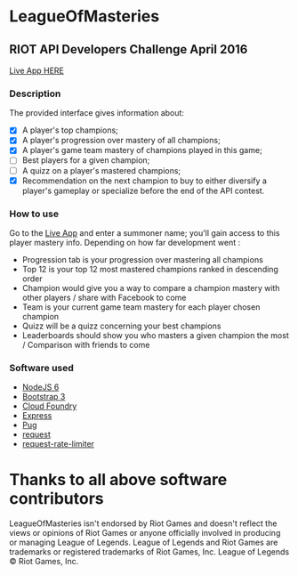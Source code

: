 # LeagueOfMasteries
## RIOT API Developers Challenge April 2016

[Live App HERE](https://leagueofmasteries.eu-gb.mybluemix.net/)

### Description
The provided interface gives information about:
- [x] A player's top champions;
- [x] A player's progression over mastery of all champions;
- [x] A player's game team mastery of champions played in this game;
- [ ] Best players for a given champion;
- [ ] A quizz on a player's mastered champions;
- [x] Recommendation on the next champion to buy to either diversify a player's gameplay or specialize before the end of the API contest.

### How to use
Go to the [Live App](https://leagueofmasteries.eu-gb.mybluemix.net/) and enter a summoner name; you'll gain access to this player mastery info.
Depending on how far development went :

- Progression tab is your progression over mastering all champions
- Top 12 is your top 12 most mastered champions ranked in descending order
- Champion would give you a way to compare a champion mastery with other players / share with Facebook to come
- Team is your current game team mastery for each player chosen champion
- Quizz will be a quizz concerning your best champions
- Leaderboards should show you who masters a given champion the most / Comparison with friends to come

### Software used
- [NodeJS 6](https://nodejs.org/en/)
- [Bootstrap 3](http://getbootstrap.com/)
- [Cloud Foundry](https://www.cloudfoundry.org/)
- [Express](http://expressjs.com/)
- [Pug](http://jade-lang.com/)
- [request](https://github.com/request/request)
- [request-rate-limiter](https://github.com/eventEmitter/request-rate-limiter)

# Thanks to all above software contributors

LeagueOfMasteries isn't endorsed by Riot Games and doesn't reflect the views or opinions of Riot Games or anyone officially involved in producing or managing League of Legends. League of Legends and Riot Games are trademarks or registered trademarks of Riot Games, Inc. League of Legends © Riot Games, Inc.